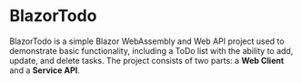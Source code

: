 # BlazorTodo
 BlazorTodo is a simple Blazor WebAssembly and Web API project used to demonstrate basic functionality, including a ToDo list with the ability to add, update, and delete tasks. The project consists of two parts: a **Web Client** and a **Service API**.
